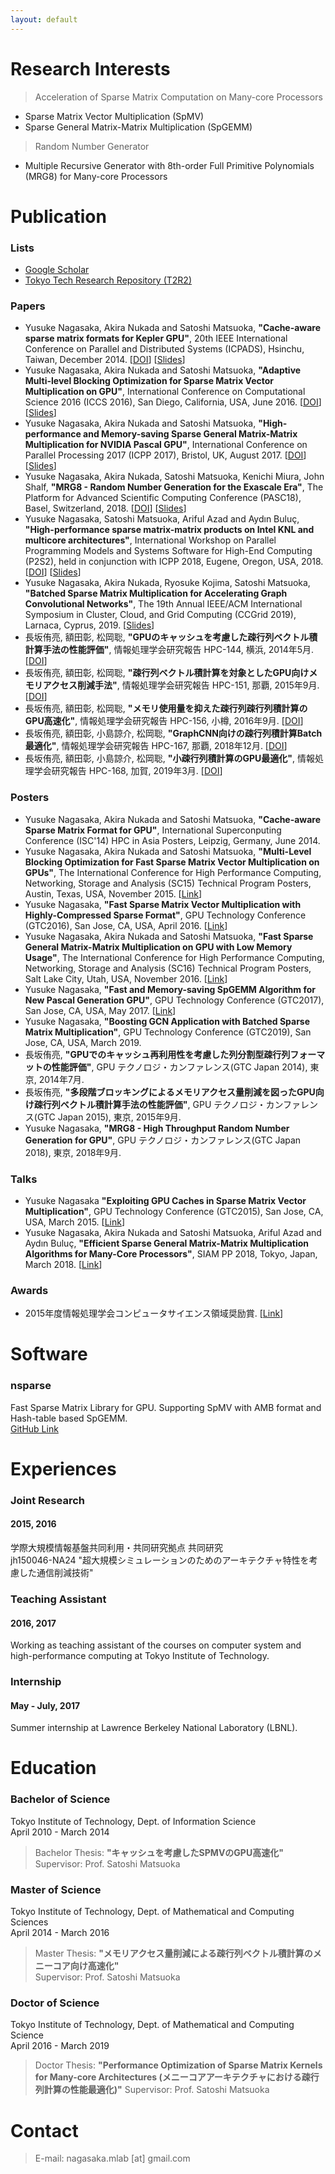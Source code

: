 ```yaml
---
layout: default
---
```


<!--I'm a Ph.D Student at Dept. of Mathematical and Computing Science, Tokyo Institute of Technology.-->

# Research Interests

> Acceleration of Sparse Matrix Computation on Many-core Processors
*   Sparse Matrix Vector Multiplication (SpMV)
*   Sparse General Matrix-Matrix Multiplication (SpGEMM)

> Random Number Generator
*   Multiple Recursive Generator with 8th-order Full Primitive Polynomials (MRG8) for Many-core Processors

# Publication

### Lists

*   [Google Scholar](https://scholar.google.co.jp/citations?user=7XBJiZsAAAAJ&hl=ja)
*   [Tokyo Tech Research Repository (T2R2)](http://t2r2.star.titech.ac.jp/cgi-bin/publicationlist.cgi?q_rcn=CTT100605619&viewstyle=ListStyle&author_name_style_id_ja=lnfn&author_name_style_id_en=Fn+Ln&viewlang=1&group_by=Year%3ADESC&order_by=Month%3ADESC,Title%3AASC%3Aja)


### Papers

*   Yusuke Nagasaka, Akira Nukada and Satoshi Matsuoka, **"Cache-aware sparse matrix formats for Kepler GPU"**, 20th IEEE International Conference on Parallel and Distributed Systems (ICPADS),  Hsinchu, Taiwan, December 2014. [[DOI](http://ieeexplore.ieee.org/document/7097819/)] [[Slides](./material/slides/icpads14_nagasaka.pdf)]
*   Yusuke Nagasaka, Akira Nukada and Satoshi Matsuoka, **"Adaptive Multi-level Blocking Optimization for Sparse Matrix Vector Multiplication on GPU"**, International Conference on Computational Science 2016 (ICCS 2016), San Diego, California, USA, June 2016. [[DOI](http://www.sciencedirect.com/science/article/pii/S187705091630655X)] [[Slides](./material/slides/1606_nagasaka_iccs.pdf)]
*   Yusuke Nagasaka, Akira Nukada and Satoshi Matsuoka, **"High-performance and Memory-saving Sparse General Matrix-Matrix Multiplication for NVIDIA Pascal GPU"**, International Conference on Parallel Processing 2017 (ICPP 2017), Bristol, UK, August 2017. [[DOI](http://ieeexplore.ieee.org/abstract/document/8025284/)] [[Slides](./material/slides/20170815_nagasaka_icpp2017.pdf)]
*   Yusuke Nagasaka, Akira Nukada, Satoshi Matsuoka, Kenichi Miura, John Shalf, **"MRG8 - Random Number Generation for the Exascale Era"**, The Platform for Advanced Scientific Computing Conference (PASC18), Basel, Switzerland, 2018. [[DOI](https://dl.acm.org/citation.cfm?id=3218230)] [[Slides](./material/slides/20180703_pasc18_nagasaka.pdf)]
*   Yusuke Nagasaka, Satoshi Matsuoka, Ariful Azad and Aydın Buluç, **"High-performance sparse matrix-matrix products on Intel KNL and multicore architectures"**, International Workshop on Parallel Programming Models and Systems Software for High-End Computing (P2S2), held in conjunction with ICPP 2018, Eugene, Oregon, USA, 2018. [[DOI](https://doi.org/10.1145/3229710.3229720)] [[Slides](./material/slides/201808_p2s2_spgemm.pdf)]
*   Yusuke Nagasaka, Akira Nukada, Ryosuke Kojima, Satoshi Matsuoka, **"Batched Sparse Matrix Multiplication for Accelerating Graph Convolutional Networks"**, The 19th Annual IEEE/ACM International Symposium in Cluster, Cloud, and Grid Computing (CCGrid 2019), Larnaca, Cyprus, 2019. [[Slides](./material/slides/20190515_ccgrid_batched_spmm.pdf)]
*   長坂侑亮, 額田彰, 松岡聡, **"GPUのキャッシュを考慮した疎行列ベクトル積計算手法の性能評価"**, 情報処理学会研究報告 HPC-144, 横浜, 2014年5月. [[DOI](http://id.nii.ac.jp/1001/00101379/)]
*   長坂侑亮, 額田彰, 松岡聡, **"疎行列ベクトル積計算を対象としたGPU向けメモリアクセス削減手法"**, 情報処理学会研究報告 HPC-151, 那覇, 2015年9月. [[DOI](http://id.nii.ac.jp/1001/00145058/)]
*   長坂侑亮, 額田彰, 松岡聡, **"メモリ使用量を抑えた疎行列疎行列積計算のGPU高速化"**, 情報処理学会研究報告 HPC-156, 小樽, 2016年9月. [[DOI](http://id.nii.ac.jp/1001/00174439/)]
*   長坂侑亮, 額田彰, 小島諒介, 松岡聡, **"GraphCNN向けの疎行列積計算Batch最適化"**, 情報処理学会研究報告 HPC-167, 那覇, 2018年12月. [[DOI](http://id.nii.ac.jp/1001/00192743/)]
*   長坂侑亮, 額田彰, 小島諒介, 松岡聡, **"小疎行列積計算のGPU最適化"**, 情報処理学会研究報告 HPC-168, 加賀, 2019年3月. [[DOI](http://id.nii.ac.jp/1001/00194701)]


### Posters
*   Yusuke Nagasaka, Akira Nukada and Satoshi Matsuoka, **"Cache-aware Sparse Matrix Format for GPU"**, International Superconputing Conference (ISC'14) HPC in Asia Posters, Leipzig, Germany, June 2014.
*   Yusuke Nagasaka, Akira Nukada and Satoshi Matsuoka, **"Multi-Level Blocking Optimization for Fast Sparse Matrix Vector Multiplication on GPUs"**, The International Conference for High Performance Computing, Networking, Storage and Analysis (SC15) Technical Program Posters, Austin, Texas, USA, November 2015. [[Link](http://sc15.supercomputing.org/sites/all/themes/SC15images/tech_poster/tech_poster_pages/post332.html)]
*   Yusuke Nagasaka, **"Fast Sparse Matrix Vector Multiplication with Highly-Compressed Sparse Format"**, GPU Technology Conference (GTC2016), San Jose, CA, USA, April 2016. [[Link](http://on-demand.gputechconf.com/gtc/2016/posters/GTC_2016_Algorithms_AL_09_P6132_WEB.pdf)]
*   Yusuke Nagasaka, Akira Nukada and Satoshi Matsuoka, **"Fast Sparse General Matrix-Matrix Multiplication on GPU with Low Memory Usage"**, The International Conference for High Performance Computing, Networking, Storage and Analysis (SC16) Technical Program Posters, Salt Lake City, Utah, USA, November 2016. [[Link](http://sc16.supercomputing.org/sc-archive/tech_poster/tech_poster_pages/post180.html)]
*   Yusuke Nagasaka, **"Fast and Memory-saving SpGEMM Algorithm for New Pascal Generation GPU"**, GPU Technology Conference (GTC2017), San Jose, CA, USA, May 2017. [[Link](http://www.gputechconf.com/resources/poster-gallery/2017/algorithms)]
*   Yusuke Nagasaka, **"Boosting GCN Application with Batched Sparse Matrix Multiplication"**, GPU Technology Conference (GTC2019), San Jose, CA, USA, March 2019. <!--[<a href="">Link</a>]-->
*   長坂侑亮, **"GPUでのキャッシュ再利用性を考慮した列分割型疎行列フォーマットの性能評価"**, GPU テクノロジ・カンファレンス(GTC Japan 2014), 東京, 2014年7月.
*   長坂侑亮, **"多段階ブロッキングによるメモリアクセス量削減を図ったGPU向け疎行列ベクトル積計算手法の性能評価"**, GPU テクノロジ・カンファレンス(GTC Japan 2015), 東京, 2015年9月.
*   Yusuke Nagasaka, **"MRG8 - High Throughput Random Number Generation for GPU"**, GPU テクノロジ・カンファレンス(GTC Japan 2018), 東京, 2018年9月.


### Talks

*   Yusuke Nagasaka **"Exploiting GPU Caches in Sparse Matrix Vector Multiplication"**, GPU Technology Conference (GTC2015), San Jose, CA, USA, March 2015. [[Link](http://on-demand.gputechconf.com/gtc/2015/presentation/S5518-Yusuke-Nagasaka.pdf)]
*   Yusuke Nagasaka, Akira Nukada and Satoshi Matsuoka, Ariful Azad and Aydın Buluç, **"Efficient Sparse General Matrix-Matrix Multiplication Algorithms for Many-Core Processors"**, SIAM PP 2018, Tokyo, Japan, March 2018. [[Link](http://meetings.siam.org/sess/dsp_talk.cfm?p=89387)]


### Awards
*   2015年度情報処理学会コンピュータサイエンス領域奨励賞. [[Link](https://www.ipsj.or.jp/award/cs-awardee-2015.html)]


# Software

### nsparse 
Fast Sparse Matrix Library for GPU. Supporting SpMV with AMB format and Hash-table based SpGEMM.  
[GitHub Link](https://github.com/EBD-CREST/nsparse)


# Experiences
### Joint Research
#### 2015, 2016
学際大規模情報基盤共同利用・共同研究拠点 共同研究  
jh150046-NA24 "超大規模シミュレーションのためのアーキテクチャ特性を考慮した通信削減技術"

### Teaching Assistant
#### 2016, 2017
Working as teaching assistant of the courses on computer system and high-performance computing at Tokyo Institute of Technology.

### Internship
#### May - July, 2017
Summer internship at Lawrence Berkeley National Laboratory (LBNL).


# Education

### Bachelor of Science
Tokyo Institute of Technology, Dept. of Information Science  
April 2010 - March 2014  
> Bachelor Thesis: **"キャッシュを考慮したSPMVのGPU高速化"**  
> Supervisor: Prof. Satoshi Matsuoka

### Master of Science
Tokyo Institute of Technology, Dept. of Mathematical and Computing Sciences  
April 2014 - March 2016  
> Master Thesis: **"メモリアクセス量削減による疎行列ベクトル積計算のメニーコア向け高速化"**  
> Supervisor: Prof. Satoshi Matsuoka

### Doctor of Science
Tokyo Institute of Technology, Dept. of Mathematical and Computing Science  
April 2016 - March 2019
> Doctor Thesis: **"Performance Optimization of Sparse Matrix Kernels for Many-core Architectures (メニーコアアーキテクチャにおける疎行列計算の性能最適化)"**
> Supervisor: Prof. Satoshi Matsuoka

# Contact
> E-mail: nagasaka.mlab [at] gmail.com



